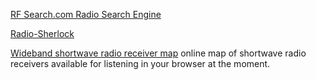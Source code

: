 
[RF Search.com Radio Search Engine](https://rfsearch.com/)

[Radio-Sherlock](https://www.dxmaps.com/search.html)

[Wideband shortwave radio receiver map](http://rx.linkfanel.net/)
online map of shortwave radio receivers available for listening in your browser at the moment.
